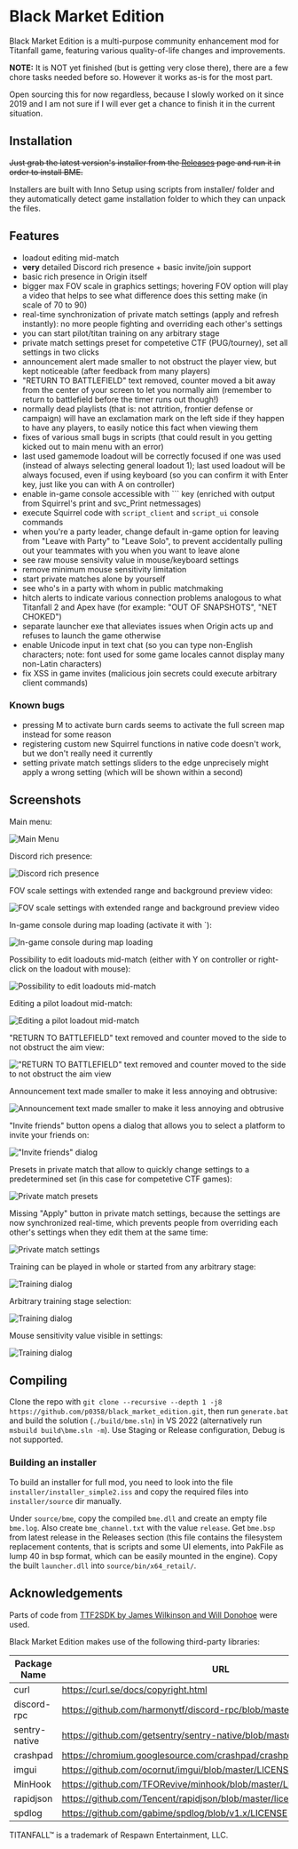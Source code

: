 # Black Market Edition

Black Market Edition is a multi-purpose community enhancement mod for Titanfall game, featuring various quality-of-life changes and improvements.

**NOTE:** It is NOT yet finished (but is getting very close there), there are a few chore tasks needed before so. However it works as-is for the most part.

Open sourcing this for now regardless, because I slowly worked on it since 2019 and I am not sure if I will ever get a chance to finish it in the current situation.

## Installation

~~Just grab the latest version's installer from the [Releases](https://github.com/p0358/bme_solution/releases) page and run it in order to install BME.~~

Installers are built with Inno Setup using scripts from installer/ folder and they automatically detect game installation folder to which they can unpack the files.

## Features

* loadout editing mid-match
* **very** detailed Discord rich presence + basic invite/join support
* basic rich presence in Origin itself
* bigger max FOV scale in graphics settings; hovering FOV option will play a video that helps to see what difference does this setting make (in scale of 70 to 90)
* real-time synchronization of private match settings (apply and refresh instantly): no more people fighting and overriding each other's settings
* you can start pilot/titan training on any arbitrary stage
* private match settings preset for competetive CTF (PUG/tourney), set all settings in two clicks
* announcement alert made smaller to not obstruct the player view, but kept noticeable (after feedback from many players)
* "RETURN TO BATTLEFIELD" text removed, counter moved a bit away from the center of your screen to let you normally aim (remember to return to battlefield before the timer runs out though!)
* normally dead playlists (that is: not attrition, frontier defense or campaign) will have an exclamation mark on the left side if they happen to have any players, to easily notice this fact when viewing them
* fixes of various small bugs in scripts (that could result in you getting kicked out to main menu with an error)
* last used gamemode loadout will be correctly focused if one was used (instead of always selecting general loadout 1); last used loadout will be always focused, even if using keyboard (so you can confirm it with Enter key, just like you can with A on controller)
* enable in-game console accessible with `\`` key (enriched with output from Squirrel's print and svc_Print netmessages)
* execute Squirrel code with `script_client` and `script_ui` console commands
* when you're a party leader, change default in-game option for leaving from "Leave with Party" to "Leave Solo", to prevent accidentally pulling out your teammates with you when you want to leave alone
* see raw mouse sensivity value in mouse/keyboard settings
* remove minimum mouse sensitivity limitation
* start private matches alone by yourself
* see who's in a party with whom in public matchmaking
* hitch alerts to indicate various connection problems analogous to what Titanfall 2 and Apex have (for example: "OUT OF SNAPSHOTS", "NET CHOKED")
* separate launcher exe that alleviates issues when Origin acts up and refuses to launch the game otherwise
* enable Unicode input in text chat (so you can type non-English characters; note: font used for some game locales cannot display many non-Latin characters)
* fix XSS in game invites (malicious join secrets could execute arbitrary client commands)

### Known bugs

* pressing M to activate burn cards seems to activate the full screen map instead for some reason
* registering custom new Squirrel functions in native code doesn't work, but we don't really need it currently
* setting private match settings sliders to the edge unprecisely might apply a wrong setting (which will be shown within a second)

## Screenshots

Main menu:

![Main Menu](https://github.com/p0358/black_market_edition/raw/master/screenshots/main_menu.png)

Discord rich presence:

![Discord rich presence](https://github.com/p0358/black_market_edition/raw/master/screenshots/rich_presence.png)

FOV scale settings with extended range and background preview video:

![FOV scale settings with extended range and background preview video](https://github.com/p0358/black_market_edition/raw/master/screenshots/fov_settings.png)

In-game console during map loading (activate it with \`):

![In-game console during map loading](https://github.com/p0358/black_market_edition/raw/master/screenshots/map_loading_with_console.png)

Possibility to edit loadouts mid-match (either with Y on controller or right-click on the loadout with mouse):

![Possibility to edit loadouts mid-match](https://github.com/p0358/black_market_edition/raw/master/screenshots/loadout_editing_in_game_1.png)

Editing a pilot loadout mid-match:

![Editing a pilot loadout mid-match](https://github.com/p0358/black_market_edition/raw/master/screenshots/loadout_editing_in_game_2.png)

"RETURN TO BATTLEFIELD" text removed and counter moved to the side to not obstruct the aim view:

!["RETURN TO BATTLEFIELD" text removed and counter moved to the side to not obstruct the aim view](https://github.com/p0358/black_market_edition/raw/master/screenshots/return_to_battlefield.png)

Announcement text made smaller to make it less annoying and obtrusive:

![Announcement text made smaller to make it less annoying and obtrusive](https://github.com/p0358/black_market_edition/raw/master/screenshots/announcement_size.png)

"Invite friends" button opens a dialog that allows you to select a platform to invite your friends on:

!["Invite friends" dialog](https://github.com/p0358/black_market_edition/raw/master/screenshots/invite_button_platform_selection.png)

Presets in private match that allow to quickly change settings to a predetermined set (in this case for competetive CTF games):

![Private match presets](https://github.com/p0358/black_market_edition/raw/master/screenshots/private_match_presets.png)

Missing "Apply" button in private match settings, because the settings are now synchronized real-time, which prevents people from overriding each other's settings when they edit them at the same time:

![Private match settings](https://github.com/p0358/black_market_edition/raw/master/screenshots/private_match_settings.png)

Training can be played in whole or started from any arbitrary stage:

![Training dialog](https://github.com/p0358/black_market_edition/raw/master/screenshots/training_options_1.png)

Arbitrary training stage selection:

![Training dialog](https://github.com/p0358/black_market_edition/raw/master/screenshots/training_options_2.png)

Mouse sensitivity value visible in settings:

![Training dialog](https://github.com/p0358/black_market_edition/raw/master/screenshots/mouse_sensitivity.png)

## Compiling

Clone the repo with `git clone --recursive --depth 1 -j8 https://github.com/p0358/black_market_edition.git`, then run `generate.bat` and build the solution (`./build/bme.sln`) in VS 2022 (alternatively run `msbuild build\bme.sln -m`). Use Staging or Release configuration, Debug is not supported.

### Building an installer

To build an installer for full mod, you need to look into the file `installer/installer_simple2.iss` and copy the required files into `installer/source` dir manually.

Under `source/bme`, copy the compiled `bme.dll` and create an empty file `bme.log`. Also create `bme_channel.txt` with the value `release`. Get `bme.bsp` from latest release in the Releases section (this file contains the filesystem replacement contents, that is scripts and some UI elements, into PakFile as lump 40 in bsp format, which can be easily mounted in the engine). Copy the built `launcher.dll` into `source/bin/x64_retail/`.

## Acknowledgements

Parts of code from [TTF2SDK by James Wilkinson and Will Donohoe](https://github.com/Titanfall-Mods/TTF2SDK/blob/master/LICENSE.md) were used.

Black Market Edition makes use of the following third-party libraries:

| Package Name  | URL                                                                  |
|---------------|----------------------------------------------------------------------|
| curl          | https://curl.se/docs/copyright.html                                  |
| discord-rpc   | https://github.com/harmonytf/discord-rpc/blob/master/LICENSE         |
| sentry-native | https://github.com/getsentry/sentry-native/blob/master/LICENSE       |
| crashpad      | https://chromium.googlesource.com/crashpad/crashpad/+/master/LICENSE |
| imgui         | https://github.com/ocornut/imgui/blob/master/LICENSE.txt             |
| MinHook       | https://github.com/TFORevive/minhook/blob/master/LICENSE.txt         |
| rapidjson     | https://github.com/Tencent/rapidjson/blob/master/license.txt         |
| spdlog        | https://github.com/gabime/spdlog/blob/v1.x/LICENSE                   |

TITANFALL™ is a trademark of Respawn Entertainment, LLC.
